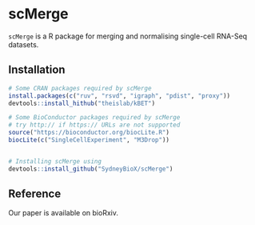 # scMerge

`scMerge` is a R package for merging and normalising single-cell RNA-Seq datasets.

## Installation 

``` r
# Some CRAN packages required by scMerge
install.packages(c("ruv", "rsvd", "igraph", "pdist", "proxy"))
devtools::install_hithub("theislab/kBET")

# Some BioConductor packages required by scMerge
# try http:// if https:// URLs are not supported
source("https://bioconductor.org/biocLite.R")
biocLite(c("SingleCellExperiment", "M3Drop"))


# Installing scMerge using
devtools::install_github("SydneyBioX/scMerge")
```




## Reference
Our paper is available on bioRxiv. 